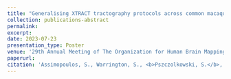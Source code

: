 ```yaml
---
title: "Generalising XTRACT tractography protocols across common macaque brain templates"
collection: publications-abstract
permalink: 
excerpt:
date: 2023-07-23
presentation_type: Poster
venue: '29th Annual Meeting of The Organization for Human Brain Mapping'
paperurl:
citation: 'Assimopoulos, S., Warrington, S., <b>Pszczolkowski, S.</b>, Bryant, K.L., Mars, R. and Sotiropoulos, S., 2023, July. &quot;Generalising XTRACT tractography protocols across common macaque brain templates&quot; <i>In OHBM 2023</i>'
---
```

